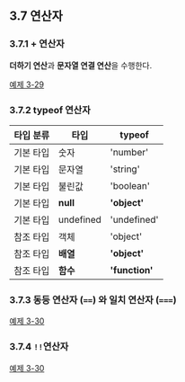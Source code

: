 ## 3.7 연산자

### 3.7.1 + 연산자
**더하기 연산**과 **문자열 연결 연산**을 수행한다.

[예제 3-29][3-29]

### 3.7.2 typeof 연산자
타입 분류 | 타입 | typeof
------ | ------ | ------
기본 타입 | 숫자 | 'number'
기본 타입 | 문자열 | 'string'
기본 타입 | 불린값 | 'boolean'
기본 타입 | **null** | **'object'**
기본 타입 | undefined | 'undefined'
참조 타입 | 객체 | 'object'
참조 타입 | **배열** | **'object'**
참조 타입 | **함수** | **'function'**

### 3.7.3 동등 연산자 (`==`) 와 일치 연산자 (`===`)
[예제 3-30][3-30]

### 3.7.4 `!!`연산자
[예제 3-30][3-31]

[3-29]: ../src/ch3/ex3.28.html
[3-30]: ../src/ch3/ex3.30.html
[3-31]: ../src/ch3/ex3.31.html
